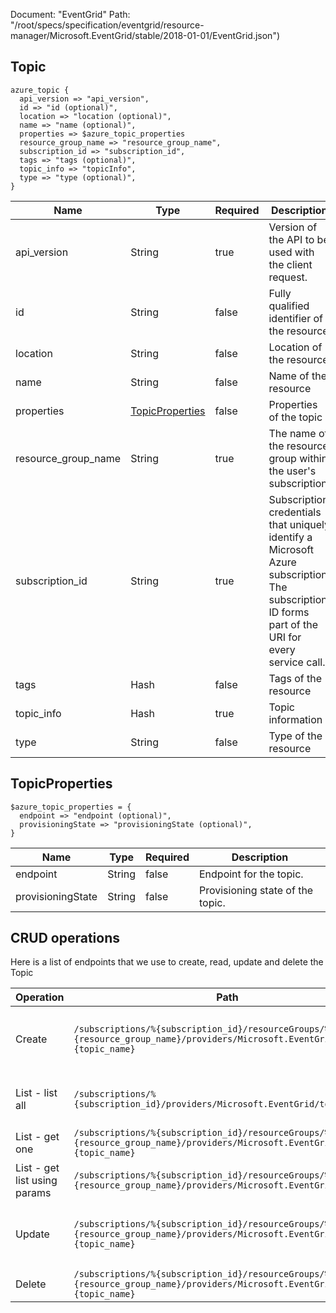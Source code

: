 Document: "EventGrid"
Path: "/root/specs/specification/eventgrid/resource-manager/Microsoft.EventGrid/stable/2018-01-01/EventGrid.json")

## Topic

```puppet
azure_topic {
  api_version => "api_version",
  id => "id (optional)",
  location => "location (optional)",
  name => "name (optional)",
  properties => $azure_topic_properties
  resource_group_name => "resource_group_name",
  subscription_id => "subscription_id",
  tags => "tags (optional)",
  topic_info => "topicInfo",
  type => "type (optional)",
}
```

| Name        | Type           | Required       | Description       |
| ------------- | ------------- | ------------- | ------------- |
|api_version | String | true | Version of the API to be used with the client request. |
|id | String | false | Fully qualified identifier of the resource |
|location | String | false | Location of the resource |
|name | String | false | Name of the resource |
|properties | [TopicProperties](#topicproperties) | false | Properties of the topic |
|resource_group_name | String | true | The name of the resource group within the user's subscription. |
|subscription_id | String | true | Subscription credentials that uniquely identify a Microsoft Azure subscription. The subscription ID forms part of the URI for every service call. |
|tags | Hash | false | Tags of the resource |
|topic_info | Hash | true | Topic information |
|type | String | false | Type of the resource |
        
## TopicProperties

```puppet
$azure_topic_properties = {
  endpoint => "endpoint (optional)",
  provisioningState => "provisioningState (optional)",
}
```

| Name        | Type           | Required       | Description       |
| ------------- | ------------- | ------------- | ------------- |
|endpoint | String | false | Endpoint for the topic. |
|provisioningState | String | false | Provisioning state of the topic. |



## CRUD operations

Here is a list of endpoints that we use to create, read, update and delete the Topic

| Operation | Path | Verb | Description | OperationID |
| ------------- | ------------- | ------------- | ------------- | ------------- |
|Create|`/subscriptions/%{subscription_id}/resourceGroups/%{resource_group_name}/providers/Microsoft.EventGrid/topics/%{topic_name}`|Put|Asynchronously creates a new topic with the specified parameters.|Topics_CreateOrUpdate|
|List - list all|`/subscriptions/%{subscription_id}/providers/Microsoft.EventGrid/topics`|Get|List all the topics under an Azure subscription|Topics_ListBySubscription|
|List - get one|`/subscriptions/%{subscription_id}/resourceGroups/%{resource_group_name}/providers/Microsoft.EventGrid/topics/%{topic_name}`|Get|Get properties of a topic|Topics_Get|
|List - get list using params|`/subscriptions/%{subscription_id}/resourceGroups/%{resource_group_name}/providers/Microsoft.EventGrid/topics`|Get|List all the topics under a resource group|Topics_ListByResourceGroup|
|Update|`/subscriptions/%{subscription_id}/resourceGroups/%{resource_group_name}/providers/Microsoft.EventGrid/topics/%{topic_name}`|Put|Asynchronously creates a new topic with the specified parameters.|Topics_CreateOrUpdate|
|Delete|`/subscriptions/%{subscription_id}/resourceGroups/%{resource_group_name}/providers/Microsoft.EventGrid/topics/%{topic_name}`|Delete|Delete existing topic|Topics_Delete|